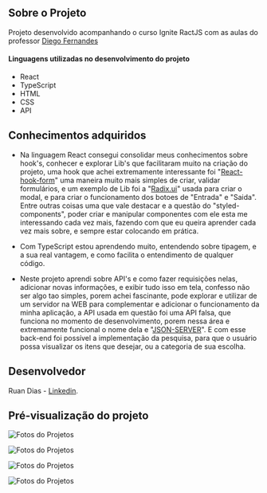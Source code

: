 ## Sobre o Projeto

Projeto desenvolvido acompanhando o curso Ignite RactJS
com as aulas do professor [Diego Fernandes](https://github.com/diego3g)

#### Linguagens utilizadas no desenvolvimento do projeto

- React
- TypeScript
- HTML
- CSS
- API

## Conhecimentos adquiridos

- Na linguagem React consegui consolidar meus conhecimentos sobre hook's, conhecer e explorar Lib's que facilitaram muito na criação do projeto,
uma hook que achei extremamente interessante foi "[React-hook-form](https://react-hook-form.com/)" uma maneira muito mais simples de criar, validar formulários, e um exemplo de Lib foi a "[Radix.ui](https://www.radix-ui.com/)" usada para criar o modal, e para criar o funcionamento dos botoes de "Entrada" e "Saida". Entre outras coisas uma que vale destacar e a questão do "styled-components", poder criar e manipular componentes com ele
esta me interessando cada vez mais, fazendo com que eu queira aprender cada vez mais sobre, e sempre estar colocando em prática.

- Com TypeScript estou aprendendo muito, entendendo sobre tipagem, e a sua real vantagem, e como facilita o entendimento de qualquer código.

- Neste projeto aprendi sobre API's e como fazer requisições nelas, adicionar novas informações, e exibir tudo isso em tela, confesso não ser
algo tao simples, porem achei fascinante, pode explorar e utilizar de um servidor na WEB para complementar e adicionar o funcionamento da
minha aplicação, a API usada em questão foi uma API falsa, que funciona no momento de desenvolvimento, porem nessa área e extremamente funcional
o nome dela e "[JSON-SERVER](https://github.com/typicode/json-server)". E com esse back-end foi possível a implementação da pesquisa, para que
o usuário possa visualizar os itens que desejar, ou a categoria de sua escolha.

## Desenvolvedor

Ruan Dias - [Linkedin](https://www.linkedin.com/in/ruan-dias-611887238/).

## Pré-visualização do projeto

![Fotos do Projetos](https://i.ibb.co/pQHmwv4/Screenshot-2022-08-19-at-11-52-06-DT-Money.png)

![Fotos do Projetos](https://i.ibb.co/wystxc1/assets.png)

![Fotos do Projetos](https://i.ibb.co/RYvV65q/Screenshot-2022-08-19-at-11-57-10-DT-Money.png)

![Fotos do Projetos](https://i.ibb.co/5GqJ5Dq/Screenshot-2022-08-19-at-11-57-26-DT-Money.png)
